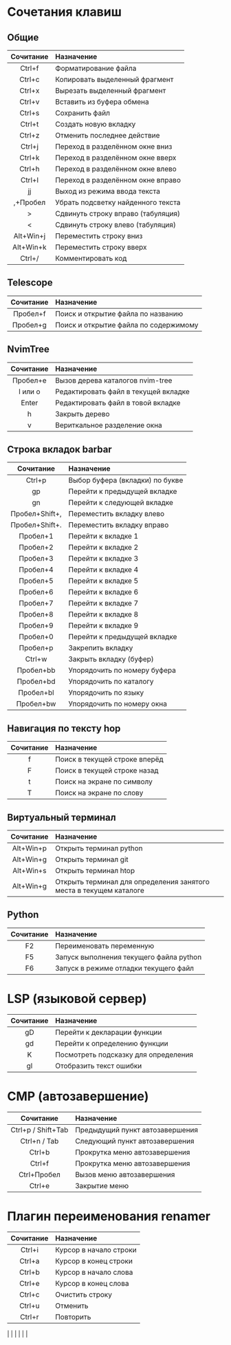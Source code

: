# Сочетания клавиш

## Общие
| Сочитание | Назначение |
| :---:     |     :---   | 
| Ctrl+f | Форматирование файла |
| Ctrl+c | Копировать выделенный фрагмент |
| Ctrl+x | Вырезать выделенный фрагмент |
| Ctrl+v | Вставить из буфера обмена |
| Ctrl+s | Сохранить файл |
| Ctrl+t | Создать новую вкладку |
| Ctrl+z | Отменить последнее действие |
| Ctrl+j | Переход в разделённом окне вниз |
| Ctrl+k | Переход в разделённом окне вверх |
| Ctrl+h | Переход в разделённом окне влево |
| Ctrl+l | Переход в разделённом окне вправо |
| jj | Выход из режима ввода текста |
| ,+Пробел | Убрать подсветку найденного текста |
| > | Сдвинуть строку вправо (табуляция) |
| < | Сдвинуть строку влево (табуляция) |
| Alt+Win+j | Переместить строку вниз |
| Alt+Win+k | Переместить строку вверх |
| Ctrl+/ | Комментировать код |

## Telescope
| Сочитание | Назначение |
| :---:     |     :---   |
| Пробел+f | Поиск и открытие файла по названию |
| Пробел+g | Поиск и открытие файла по содержимому |

## NvimTree
| Сочитание | Назначение |
| :---:     |     :---   |
| Пробел+e | Вызов дерева каталогов nvim-tree |
| l или o | Редактировать файл в текущей вкладке |
| Enter | Редактировать файл в товой вкладке |
| h | Закрыть дерево |
| v | Вериткальное разделение окна |

## Строка вкладок barbar
| Сочитание | Назначение |
| :---:     |     :---   |
| Ctrl+p | Выбор буфера (вкладки) по букве |
| gp | Перейти к предыдущей вкладке |
| gn | Перейти к следующей вкладке |
| Пробел+Shift+, | Переместить вкладку влево |
| Пробел+Shift+. | Переместить вкладку вправо |
| Пробел+1 | Перейти к вкладке 1 |
| Пробел+2 | Перейти к вкладке 2 |
| Пробел+3 | Перейти к вкладке 3 |
| Пробел+4 | Перейти к вкладке 4 |
| Пробел+5 | Перейти к вкладке 5 |
| Пробел+6 | Перейти к вкладке 6 |
| Пробел+7 | Перейти к вкладке 7 |
| Пробел+8 | Перейти к вкладке 8 |
| Пробел+9 | Перейти к вкладке 9 |
| Пробел+0 | Перейти к предыдущей вкладке |
| Пробел+p | Закрепить вкладку |
| Ctrl+w | Закрыть вкладку (буфер) |
| Пробел+bb | Упорядочить по номеру буфера |
| Пробел+bd | Упорядочить по каталогу |
| Пробел+bl | Упорядочить по языку |
| Пробел+bw | Упорядочить по номеру окна |

## Навигация по тексту hop
| Сочитание | Назначение |
| :---:     |     :---   |
| f | Поиск в текущей строке вперёд |
| F | Поиск в текущей строке назад |
| t | Поиск на экране по символу |
| T | Поиск на экране по слову |

## Виртуальный терминал
| Сочитание | Назначение |
| :---:     |     :---   |
| Alt+Win+p | Открыть терминал python |
| Alt+Win+g | Открыть терминал git |
| Alt+Win+s | Открыть терминал htop |
| Alt+Win+g | Открыть терминал для определения занятого места в текущем каталоге |

## Python
| Сочитание | Назначение |
| :---:     |     :---   |
| F2 | Переименовать переменную |
| F5 | Запуск выполнения текущего файла python |
| F6 | Запуск в режиме отладки текущего файл |

# LSP (языковой сервер)
| Сочитание | Назначение |
| :---:     |     :---   |
| gD | Перейти к декларации функции |
| gd | Перейти к определению функции |
| K | Посмотреть подсказку для определения |
| gl | Отобразить текст ошибки |

# CMP (автозавершение)
| Сочитание | Назначение |
| :---:     |     :---   |
| Ctrl+p / Shift+Tab | Предыдущий пункт автозавершения |
| Ctrl+n / Tab | Следующий пункт автозавершения |
| Ctrl+b | Прокрутка меню автозавершения |
| Ctrl+f | Прокрутка меню автозавершения |
| Ctrl+Пробел | Вызов меню автозавершения |
| Ctrl+e | Закрытие меню |

# Плагин переименования renamer
| Сочитание | Назначение |
| :---:     |     :---   |
| Ctrl+i | Курсор в начало строки |
| Ctrl+a | Курсор в конец строки |
| Ctrl+b | Курсор в начало слова |
| Ctrl+e | Курсор в конец слова |
| Ctrl+c | Очистить строку |
| Ctrl+u | Отменить |
| Ctrl+r | Повторить |


|  |  |
|  |  |
